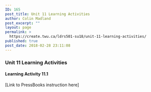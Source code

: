 ```yaml
---
ID: 165
post_title: Unit 11 Learning Activities
author: Colin Madland
post_excerpt: ""
layout: page
permalink: >
  https://create.twu.ca/ldrs501-su18/unit-11-learning-activities/
published: true
post_date: 2018-02-28 23:11:08
---
```

<h3>Unit 11 Learning Activities</h3>

<h4>Learning Activity 11.1</h4>

[Link to PressBooks instruction here]